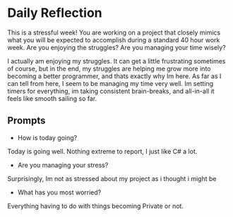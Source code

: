 # Daily Reflection

This is a stressful week! You are working on a project that closely mimics what you will be expected to accomplish during a standard 40 hour work week. Are you enjoying the struggles? Are you managing your time wisely?

I actually am enjoying my struggles. It can get a little frustrating sometimes of course, but in the end, my struggles are helping me grow more into becoming a better programmer, and thats exactly why Im here.
As far as I can tell from here, I seem to be managing my time very well. Im setting timers for everything, im taking consistent brain-breaks, and all-in-all it feels like smooth sailing so far.

## Prompts

- How is today going?

Today is going well. Nothing extreme to report, I just like C# a lot.

- Are you managing your stress?

Surprisingly, Im not as stressed about my project as i thought i might be

- What has you most worried?

Everything having to do with things becoming Private or not.
